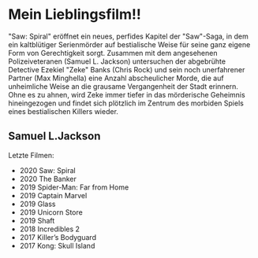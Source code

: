 # Mein Lieblingsfilm!!

"Saw: Spiral" eröffnet ein neues, perfides Kapitel der "Saw"-Saga, in dem ein kaltblütiger Serienmörder 
auf bestialische Weise für seine ganz eigene Form von Gerechtigkeit sorgt. 
Zusammen mit dem angesehenen Polizeiveteranen (Samuel L. Jackson) untersuchen der abgebrühte 
Detective Ezekiel "Zeke" Banks (Chris Rock) und sein noch unerfahrener Partner (Max Minghella) 
eine Anzahl abscheulicher Morde, die auf unheimliche Weise an die grausame Vergangenheit der Stadt erinnern. 
Ohne es zu ahnen, wird Zeke immer tiefer in das mörderische Geheimnis hineingezogen und 
findet sich plötzlich im Zentrum des morbiden Spiels eines bestialischen Killers wieder. 

## Samuel L.Jackson
Letzte Filmen:
* 2020 Saw: Spiral
* 2020 The Banker
* 2019 Spider-Man: Far from Home
* 2019 Captain Marvel
* 2019 Glass
* 2019 Unicorn Store
* 2019 Shaft
* 2018 Incredibles 2
* 2017 Killer’s Bodyguard
* 2017 Kong: Skull Island
